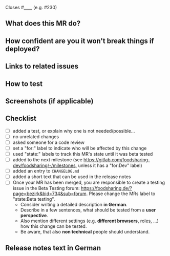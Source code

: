 Closes #____ (e.g. #230)

## What does this MR do?
<!-- Briefly describe what this MR is about -->

## How confident are you it won't break things if deployed?
<!-- Be honest! -->

## Links to related issues
<!-- Any relevant links (issues, documentation, slack discussions). -->

## How to test
<!-- Steps a reviewer can take to verify that this MR does what it says it does e.g.
1. Checkout branch locally
2. Login as foodsaver
3. ...
-->

## Screenshots (if applicable)
<!-- Any relevant screenshots if this is a design / frontend change -->

## Checklist
<!-- add [X] to tick checkbox -->
- [ ] added a test, or explain why one is not needed/possible...
- [ ] no unrelated changes
- [ ] asked someone for a code review
- [ ] set a "for:" label to indicate who will be affected by this change
- [ ] used "state:" labels to track this MR's state until it was beta tested
- [ ] added to the next milestone (see https://gitlab.com/foodsharing-dev/foodsharing/-/milestones, unless it has a "for:Dev" label)
- [ ] added an entry to `CHANGELOG.md`
- [ ] added a short text that can be used in the release notes
- [ ] Once your MR has been merged, you are responsible to create a testing issue in the Beta Testing forum: <https://foodsharing.de/?page=bezirk&bid=734&sub=forum>. Please change the MRs label to "state:Beta testing".
  - Consider writing a detailed description **in German**.
  - Describe in a few sentences, what should be tested from a **user perspective**.
  - Also mention different settings (e.g. **different browsers**, roles, ...) how this change can be tested.
  - Be aware, that also **non technical** people should understand.

## Release notes text in German
<!-- A short text that will appear in the release notes and describes the change for non-technical people in German. Not always necessary, e.g. not for refactoring. -->
